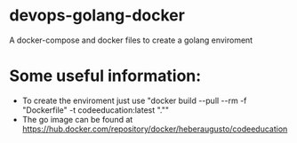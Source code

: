 # devops-golang-docker
A docker-compose and docker files to create a golang enviroment

# Some useful information:

 - To create the enviroment just use "docker build --pull --rm -f "Dockerfile" -t codeeducation:latest ".""
 - The go image can be found at https://hub.docker.com/repository/docker/heberaugusto/codeeducation